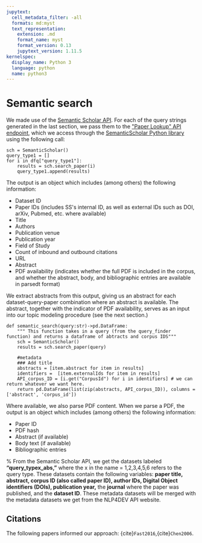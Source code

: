 ```yaml
---
jupytext:
  cell_metadata_filter: -all
  formats: md:myst
  text_representation:
    extension: .md
    format_name: myst
    format_version: 0.13
    jupytext_version: 1.11.5
kernelspec:
  display_name: Python 3
  language: python
  name: python3
---
```


# Semantic search

We made use of the [Semantic Scholar API](https://www.semanticscholar.org/product/api). For each of the query strings generated in the last section, we pass them to the ["Paper Lookup" API endpoint](https://api.semanticscholar.org/api-docs/graph#tag/Paper-Data), which we access through the [SemanticScholar Python library](https://github.com/danielnsilva/semanticscholar) using the following call:

```{code-cell}
sch = SemanticScholar()
query_type1 = []
for i in dfq["query_type1"]:
    results = sch.search_paper(i)
    query_type1.append(results)
```
The output is an object which includes (among others) the following information:
* Dataset ID
* Paper IDs (includes SS's internal ID, as well as external IDs such as DOI, arXiv, Pubmed, etc. where available)
* Title
* Authors
* Publication venue
* Publication year
* Field of Study
* Count of inbound and outbound citations
* URL
* Abstract
* PDF availability (indicates whether the full PDF is included in the corpus, and whether the abstract, body, and bibliographic entries are available in parsedt format)

We extract abstracts from this output, giving us an abstract for each dataset-query-paper combination where an abstract is available. The abstract, together with the indicator of PDF availability, serves as an input into our topic modeling procedure (see the next section.)

```{code-cell}
def semantic_search(query:str)->pd.DataFrame:
    """ This function takes in a query (from the query_finder function) and returns a dataframe of abtracts and corpus IDS"""
    sch = SemanticScholar()
    results = sch.search_paper(query)
    
    #metadata
    ### Add title
    abstracts = [item.abstract for item in results]
    identifiers =  [item.externalIds for item in results]
    API_corpus_ID = [i.get("CorpusId") for i in identifiers] # we can return whatever we want here.     
    return pd.DataFrame(list(zip(abstracts, API_corpus_ID)), columns = ['abstract', 'corpus_id'])
```

Where available, we also parse PDF content. When we parse a PDF, the output is an object which includes (among others) the following information:
* Paper ID
* PDF hash
* Abstract (if available)
* Body text (if available)
* Bibliographic entries

% From the Semantic Scholar API, we get the datasets labeled **“query_typex_abs,”** where the x  in the name = 1,2,3,4,5,6 refers to the query type. These datasets contain the following variables: **paper title, abstract, corpus ID (also called paper ID), author IDs, Digital Object identifiers (DOIs), publication year,** the **journal**  where the paper was published, and the **dataset ID**. These metadata datasets will be merged with the metadata datasets we get from the NLP4DEV API website.

## Citations

The following papers informed our approach: {cite}`Fast2016`,{cite}`Chen2006`.


```{bibliography}
```